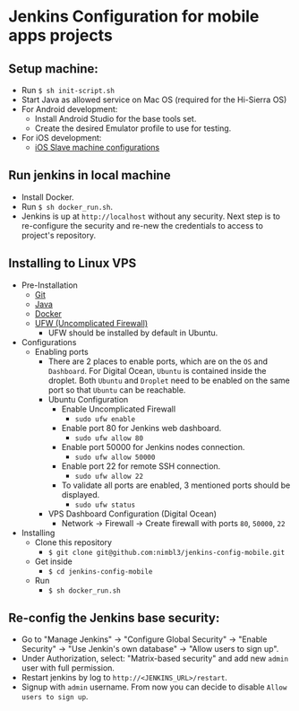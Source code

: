 # Jenkins Configuration for mobile apps projects

## Setup machine:
- Run `$ sh init-script.sh`
- Start Java as allowed service on Mac OS (required for the Hi-Sierra OS)
- For Android development:
   - Install Android Studio for the base tools set.
   - Create the desired Emulator profile to use for testing. 
- For iOS development:
   - [iOS Slave machine configurations](setup-ios-slave-machine.sh)

## Run jenkins in local machine
- Install Docker.
- Run `$ sh docker_run.sh`.
- Jenkins is up at `http://localhost` without any security. Next step is to re-configure the security and re-new the credentials to access to project's repository.

## Installing to Linux VPS
- Pre-Installation
    - [Git](https://www.digitalocean.com/community/tutorials/how-to-install-git-on-ubuntu-16-04)
    - [Java](https://www.digitalocean.com/community/tutorials/how-to-install-java-with-apt-get-on-ubuntu-16-04) 
    - [Docker](https://www.digitalocean.com/community/tutorials/how-to-install-and-use-docker-on-ubuntu-16-04)
    - [UFW (Uncomplicated Firewall)](https://www.digitalocean.com/community/tutorials/how-to-setup-a-firewall-with-ufw-on-an-ubuntu-and-debian-cloud-server)
        - UFW should be installed by default in Ubuntu.
- Configurations
    - Enabling ports
        - There are 2 places to enable ports, which are on the `OS` and `Dashboard`. For Digital Ocean, `Ubuntu` is contained inside the droplet. Both `Ubuntu` and `Droplet` need to be enabled on the same port so that `Ubuntu` can be reachable.
        - Ubuntu Configuration
            - Enable Uncomplicated Firewall
                - `sudo ufw enable`
            - Enable port 80 for Jenkins web dashboard.
                - `sudo ufw allow 80`
            - Enable port 50000 for Jenkins nodes connection.
                - `sudo ufw allow 50000` 
            - Enable port 22 for remote SSH connection.
                - `sudo ufw allow 22` 
            - To validate all ports are enabled, 3 mentioned ports should be displayed.
                - `sudo ufw status` 
        - VPS Dashboard Configuration (Digital Ocean)
            - Network -> Firewall -> Create firewall with ports `80`, `50000`, `22` 
- Installing
    - Clone this repository
        - `$ git clone git@github.com:nimbl3/jenkins-config-mobile.git`
    - Get inside 
        - `$ cd jenkins-config-mobile`
    - Run
        - `$ sh docker_run.sh`

## Re-config the Jenkins base security:
- Go to "Manage Jenkins" -> "Configure Global Security" -> "Enable Security" -> "Use Jenkin's own database" -> "Allow users to sign up".
- Under Authorization, select: "Matrix-based security" and add new `admin` user with full permission.
- Restart jenkins by log to `http://<JENKINS_URL>/restart`.
- Signup with `admin` username. From now you can decide to disable `Allow users to sign up`.
